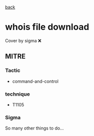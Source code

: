 [back](../index.md)
# whois file download
Cover by sigma :x: 

## MITRE
### Tactic
  - command-and-control

### technique
  - T1105

### Sigma

 So many other things to do...